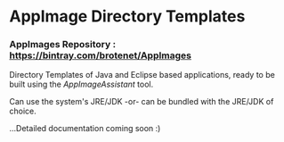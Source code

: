 # AppImage Directory Templates

### AppImages Repository : https://bintray.com/brotenet/AppImages

Directory Templates of Java and Eclipse based applications, ready to be built using the _AppImageAssistant_ tool.

Can use the system's JRE/JDK -or- can be bundled with the JRE/JDK of choice.


...Detailed documentation coming soon :) 

